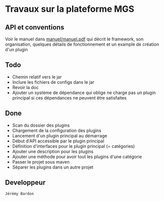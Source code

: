 # Travaux sur la plateforme MGS
## API et conventions
Voir le manuel dans [manuel/manuel.pdf](https://github.com/masters-info-nantes/snake/raw/master/manuel/manuel.pdf) qui décrit le framework, son organisation, quelques détails de fonctionnement et un example de création d'un plugin

## Todo
* Chemin relatif vers le jar 
* Inclure les fichiers de configs dans le jar
* Revoir la doc
* Ajouter un système de dépendance qui oblige ne charge pas un plugin principal si ces dépendances ne peuvent être satisfaites

## Done
* Scan du dossier des plugins
* Chargement de la configuration des plugins
* Lancement d'un plugin principal au démarrage
* Début d'API accessible par le plugin principal
* Définition d'interfaces pour le plugin principal (= catégories)
* Ajouter une description pour les plugins
* Ajouter une méthode pour avoir tout les plugins d'une catégorie
* Passer le projet sous maven
* Séparer les plugins dans un autre projet

## Developpeur
```
Jérémy Bardon
```